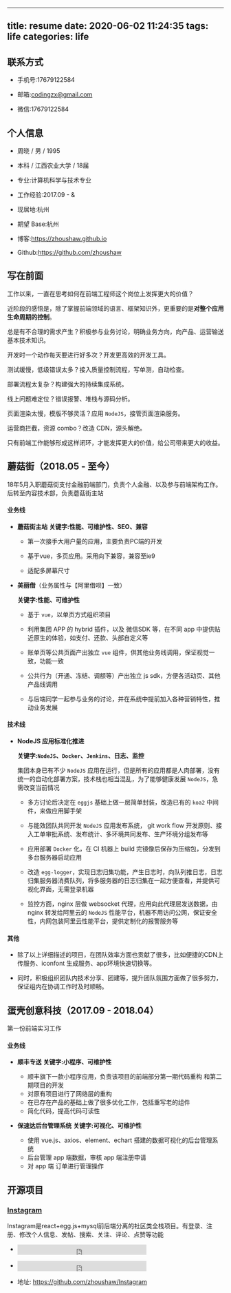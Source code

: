 
---
title: resume
date: 2020-06-02 11:24:35
tags: life
categories: life
---

<div><!-- more--></div>

## 联系方式

* 手机号:17679122584

* 邮箱:codingzx@gmail.com

* 微信:17679122584

## 个人信息

* 周晓 / 男 / 1995

* 本科 / 江西农业大学 / 18届 

* 专业:计算机科学与技术专业

* 工作经验:2017.09 - &

* 现居地:杭州

* 期望 Base:杭州

* 博客:https://zhoushaw.github.io

* Github:https://github.com/zhoushaw

## 写在前面

工作以来，一直在思考如何在前端工程师这个岗位上发挥更大的价值？

近阶段的感悟是，除了掌握前端领域的语言、框架知识外，更重要的是**对整个应用生命周期的控制**。

总是有不合理的需求产生？积极参与业务讨论，明确业务方向，向产品、运营输送基本技术知识。

开发时一个动作每天要进行好多次？开发更高效的开发工具。

测试缓慢，低级错误太多？接入质量控制流程，写单测，自动检查。

部署流程太复杂？构建强大的持续集成系统。

线上问题难定位？错误报警、堆栈与源码分析。

页面渲染太慢，模版不够灵活？应用 `NodeJS`，接管页面渲染服务。

运营商拦截，资源 combo？改造 CDN，源头解绝。

只有前端工作能够形成这样闭环，才能发挥更大的价值，给公司带来更大的收益。

## 蘑菇街（2018.05 - 至今）

18年5月入职蘑菇街支付金融前端部门，负责个人金融、以及参与前端架构工作。后转至内容技术部，负责蘑菇街主站

#### 业务线

* **蘑菇街主站** 
    **关键字:性能、可维护性、SEO、兼容**
    
    * 第一次接手大用户量的应用，主要负责PC端的开发

    * 基于vue，多页应用。采用向下兼容，兼容至ie9 
    
    * 适配多屏幕尺寸
    
    
* **美丽借**（业务属性与【阿里借呗】一致）

    **关键字:性能、可维护性**

    * 基于 `vue`，以单页方式组织项目
    
    * 利用集团 APP 的 hybrid 插件，以及 微信SDK 等，在不同 app 中提供贴近原生的体验，如支付、还款、头部自定义等

    * 账单页等公共页面产出独立 `vue` 组件，供其他业务线调用，保证视觉一致，功能一致

    * 公共行为（开通、冻结、调额等）产出独立 js sdk，方便各活动页、其他产品线调用
    * 与后端同学一起参与业务的讨论，并在系统中提前加入各种营销特性，推动业务发展


#### 技术线

* **NodeJS 应用标准化推进**

    **关键字:`NodeJS`、`Docker`、`Jenkins`、日志、监控**

    集团本身已有不少 `NodeJS` 应用在运行，但是所有的应用都是人肉部署，没有统一的自动化部署方案，技术栈也相当混乱，为了能够健康发展 `NodeJS`，急需改变当前情况

    * 多方讨论后决定在 `eggjs` 基础上做一层简单封装，改造已有的 `koa2` 中间件，来做应用脚手架

    * 与能效团队共同开发 `NodeJS` 应用发布系统， git work flow 开发原则、接入工单审批系统、发布统计、多环境共同发布、生产环境分组发布等

    * 应用部署 `Docker` 化，在 CI 机器上 build 完镜像后保存为压缩包，分发到多台服务器启动应用

    * 改造 `egg-logger`，实现日志归集功能，产生日志时，向队列推日志，日志归集服务器消费队列，将多服务器的日志归集在一起方便查看，并提供可视化界面，无需登录机器

    * 监控方面，nginx 层做 websocket 代理，应用向此代理层发送数据，由 nginx 转发给阿里云的 `NodeJS` 性能平台，机器不用访问公网，保证安全性，内网包装阿里云性能平台，提供定制化的报警服务等

#### 其他

* 除了以上详细描述的项目，在团队效率方面也贡献了很多，比如便捷的CDN上传服务、iconfont 生成服务、app环境快速切换等。

* 同时，积极组织团队内技术分享、团建等，提升团队氛围方面做了很多努力，保证组内在协调工作时及时顺畅。

## 蛋壳创意科技（2017.09 - 2018.04）

第一份前端实习工作

#### 业务线

* **顺丰专送** 
    **关键字:小程序、可维护性**
    
    * 顺丰旗下一款小程序应用，负责该项目的前端部分第一期代码重构 和第二期项目的开发
    * 对原有项目进行了网络层的重构
    * 在已存在产品的基础上做了很多优化工作，包括重写老的组件
    * 简化代码，提高代码可读性
    
* **保速达后台管理系统** 
    **关键字:可视化、可维护性**
    
    * 使用 vue.js、axios、element、echart 搭建的数据可视化的后台管理系统
    * 后台管理 app 端数据，审核 app 端注册申请
    * 对 app 端 订单进行管理操作
    

## 开源项目

### [Instagram](https://github.com/zhoushaw/Instagram)

Instagram是react+egg.js+mysql前后端分离的社区类全栈项目。有登录、注册、修改个人信息、发帖、搜索、关注、评论、点赞等功能

* <p><iframe src="https://ghbtns.com/github-btn.html?user=zhoushaw&repo=Instagram&type=star&count=true" frameborder="0" style="height: 24px;display: inline-block;vertical-align: middle;max-width: auto;margin: 0;"></iframe></p> 

* <p><iframe src="https://ghbtns.com/github-btn.html?user=zhoushaw&repo=Instagram&type=fork&count=true" frameborder="0" style="height: 24px;display: inline-block;vertical-align: middle;max-width: auto;margin: 0;"></iframe></p>

* 地址: https://github.com/zhoushaw/Instagram

